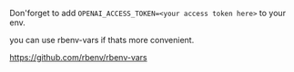 Don'forget to add `OPENAI_ACCESS_TOKEN=<your access token here>` to your env.

you can use rbenv-vars if thats more convenient.

https://github.com/rbenv/rbenv-vars